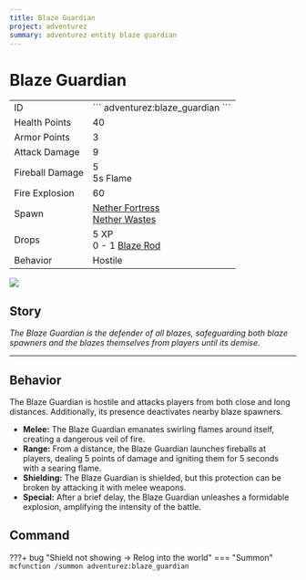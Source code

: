```yaml
---
title: Blaze Guardian
project: adventurez
summary: adventurez entity blaze guardian
---
```

# Blaze Guardian
<div class="combi">
<div class="divthing">
<table class="tablething">
    <tbody>
        <tr>
            <td class="first-column">ID</td>
            <td class="second-column">
            ```
            adventurez:blaze_guardian
            ```
            </td>
        </tr>
        <tr id="linear-top">
            <td class="first-column">Health Points</td>
            <td class="second-column">40</td>
        </tr>
        <tr id="linear-top">
            <td class="first-column">Armor Points</td>
            <td class="second-column">3</td>
        </tr>
        <tr id="linear-top">
            <td class="first-column">Attack Damage</td>
            <td class="second-column">9</td>
        </tr>
        <tr id="linear-top">
            <td class="first-column">Fireball Damage</td>
            <td class="second-column">5<br>5s Flame</td>
        </tr>
        <tr id="linear-top">
            <td class="first-column">Fire Explosion</td>
            <td class="second-column">60</td>
        </tr>
        <tr id="linear-top">
            <td class="first-column">Spawn</td>
            <td class="second-column"><a href="https://minecraft.fandom.com/wiki/Nether_Fortress" target="_blank">Nether Fortress</a><br><a href="https://minecraft.fandom.com/wiki/Nether_Wastes" target="_blank">Nether Wastes</a></td>
        </tr>
        <tr id="linear-top">
            <td class="first-column">Drops</td>
            <td class="second-column">5 XP<br>0 - 1 <a href="https://minecraft.fandom.com/wiki/Blaze_Rod" target="_blank">Blaze Rod</a></td>
        </tr>
        <tr id="linear-top">
            <td class="first-column">Behavior</td>
            <td class="second-column">Hostile</td>
        </tr>
    </tbody>
</table>
</div>
<div class="div-img-center">
<img src="/wiki/assets/adventurez/entities/blaze_guardian.png" loading="lazy" />
</div>
</div>

## Story

*The Blaze Guardian is the defender of all blazes, safeguarding both blaze spawners and the blazes themselves from players until its demise.*

---

## Behavior

The Blaze Guardian is hostile and attacks players from both close and long distances. Additionally, its presence deactivates nearby blaze spawners.

* **Melee:** The Blaze Guardian emanates swirling flames around itself, creating a dangerous veil of fire.
* **Range:** From a distance, the Blaze Guardian launches fireballs at players, dealing 5 points of damage and igniting them for 5 seconds with a searing flame.
* **Shielding:** The Blaze Guardian is shielded, but this protection can be broken by attacking it with melee weapons.
* **Special:** After a brief delay, the Blaze Guardian unleashes a formidable explosion, amplifying the intensity of the battle.

## Command
???+ bug "Shield not showing -> Relog into the world"
    === "Summon"
        ```mcfunction
        /summon adventurez:blaze_guardian
        ```